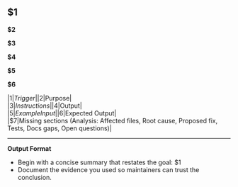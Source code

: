 ## **$1**

**$2**

**$3**

**$4**

**$5**

**$6**

<!-- Placeholder Mapping -->
|$1|Trigger|  
|$2|Purpose|  
|$3|Instructions|  
|$4|Output|  
|$5|Example Input|  
|$6|Expected Output|  
|$7|Missing sections (Analysis: Affected files, Root cause, Proposed fix, Tests, Docs gaps, Open questions)|  

---

**Output Format**

- Begin with a concise summary that restates the goal: $1
- Document the evidence you used so maintainers can trust the conclusion.
